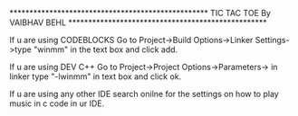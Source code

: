 **************************************************   TIC TAC TOE By VAIBHAV BEHL   **************************************************



If u are using CODEBLOCKS
Go to Project->Build Options->Linker Settings->type "winmm" in the text box and click add.




If u are using DEV C++
Go to Project->Project Options->Parameters-> in linker type "-lwinmm" in text box and click ok.



If u are using any other IDE search onilne for the settings on how to play music in c code in ur IDE.